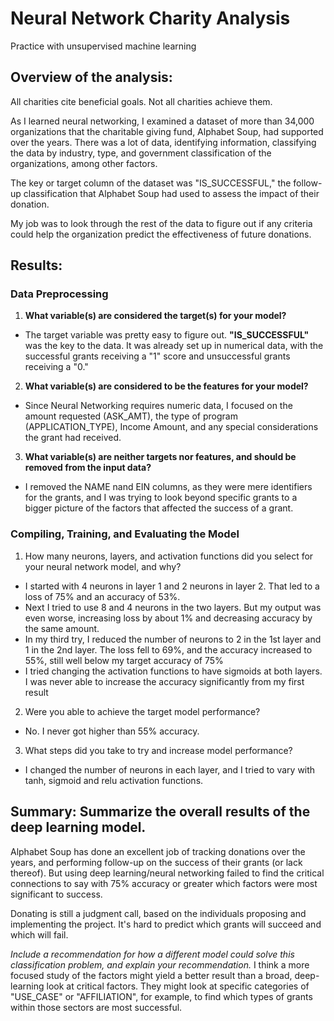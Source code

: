 # Neural Network Charity Analysis
Practice with unsupervised machine learning

## Overview of the analysis: 
All charities cite beneficial goals. Not all charities achieve them.

As I learned neural networking, I examined a dataset of more than 34,000 organizations that the charitable giving fund, Alphabet Soup, had supported over the years. There was a lot of data, identifying information, classifying the data by industry, type, and government classification of the organizations, among other factors. 

The key or target column of the dataset was "IS_SUCCESSFUL," the follow-up classification that Alphabet Soup had used to assess the impact of their donation.

My job was to look through the rest of the data to figure out if any criteria could help the organization predict the effectiveness of future donations.

## Results: 

### Data Preprocessing
1. **What variable(s) are considered the target(s) for your model?**
- The target variable was pretty easy to figure out. **"IS_SUCCESSFUL"** was the key to the data. It was already set up in numerical data, with the successful grants receiving a "1" score and unsuccessful grants receiving a "0."
2. **What variable(s) are considered to be the features for your model?** 
- Since Neural Networking requires numeric data, I focused on the amount requested (ASK_AMT), the type of program (APPLICATION_TYPE), Income Amount, and any special considerations the grant had received.
3. **What variable(s) are neither targets nor features, and should be removed from the input data?**
- I removed the NAME nand EIN columns, as they were mere identifiers for the grants, and I was trying to look beyond specific grants to a bigger picture of the factors that affected the success of a grant.

### Compiling, Training, and Evaluating the Model
1. How many neurons, layers, and activation functions did you select for your neural network model, and why?
- I started with 4 neurons in layer 1 and 2 neurons in layer 2. That led to a loss of 75% and an accuracy of 53%. 
- Next I tried to use 8 and 4 neurons in the two layers. But my output was even worse, increasing loss by about 1% and decreasing accuracy by the same amount. 
- In my third try, I reduced the number of neurons to 2 in the 1st layer and 1 in the 2nd layer. The loss fell to 69%, and the accuracy increased to 55%, still well below my target accuracy of 75%
- I tried changing the activation functions to have sigmoids at both layers. I was never able to increase the accuracy significantly from my first result
2. Were you able to achieve the target model performance?
- No. I never got higher than 55% accuracy.
3. What steps did you take to try and increase model performance?
- I changed the number of neurons in each layer, and I tried to vary with tanh, sigmoid and relu activation functions.
 
## Summary: Summarize the overall results of the deep learning model. 
Alphabet Soup has done an excellent job of tracking donations over the years, and performing follow-up on the success of their grants (or lack thereof). But using deep learning/neural networking failed to find the critical connections to say with 75% accuracy or greater which factors were most significant to success.

Donating is still a judgment call, based on the individuals proposing and implementing the project. It's hard to predict which grants will succeed and which will fail.

*Include a recommendation for how a different model could solve this classification problem, and explain your recommendation.*
I think a more focused study of the factors might yield a better result than a broad, deep-learning look at critical factors. They might look at specific categories of "USE_CASE" or "AFFILIATION", for example, to find which types of grants within those sectors are most successful.
